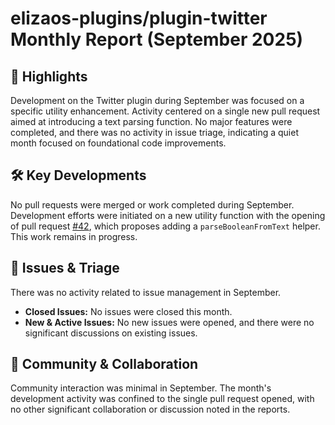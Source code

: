 # elizaos-plugins/plugin-twitter Monthly Report (September 2025)

## 🚀 Highlights
Development on the Twitter plugin during September was focused on a specific utility enhancement. Activity centered on a single new pull request aimed at introducing a text parsing function. No major features were completed, and there was no activity in issue triage, indicating a quiet month focused on foundational code improvements.

## 🛠️ Key Developments
No pull requests were merged or work completed during September. Development efforts were initiated on a new utility function with the opening of pull request [#42](https://github.com/elizaos-plugins/plugin-twitter/pull/42), which proposes adding a `parseBooleanFromText` helper. This work remains in progress.

## 🐛 Issues & Triage
There was no activity related to issue management in September.
- **Closed Issues:** No issues were closed this month.
- **New & Active Issues:** No new issues were opened, and there were no significant discussions on existing issues.

## 💬 Community & Collaboration
Community interaction was minimal in September. The month's development activity was confined to the single pull request opened, with no other significant collaboration or discussion noted in the reports.